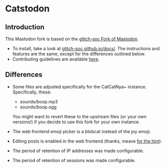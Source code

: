 # Catstodon

## Introduction

This Mastodon fork is based on the [glitch-soc Fork of Mastodon](https://github.com/glitch-soc/mastodon).

- To install, take a look at [glitch-soc.github.io/docs/](https://glitch-soc.github.io/docs/). The instructions and features are the same, except for the differences outlined below.
- Contributing guidelines are available [here](CONTRIBUTING.md).

## Differences

- Some files are adjusted specifically for the CatCatNya~ instance. Specifically, these:
  - sounds/boop.mp3
  - sounds/boop.ogg
  
  You might want to revert these to the upstream files (or your own versions!) if you decide to use this fork for your own instance.
- The web frontend emoji picker is a blobcat instead of the joy emoji.
- Editing posts is enabled in the web frontend (thanks, meave [for the hint](https://toot.site/@meave/108515761669028663)).
- The period of retention of IP addresses was made configurable.
- The period of retention of sessions was made configurable.
